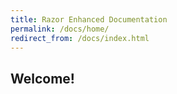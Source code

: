 ```yaml
---
title: Razor Enhanced Documentation
permalink: /docs/home/
redirect_from: /docs/index.html
---
```


## Welcome!
